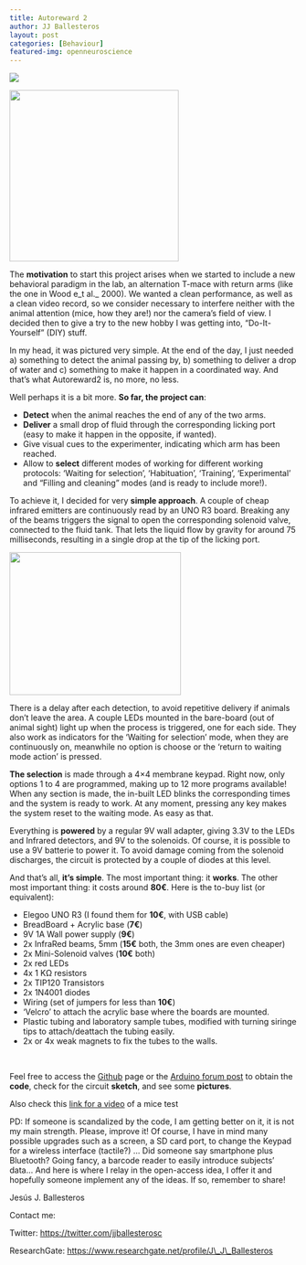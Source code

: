 ```yaml
---
title: Autoreward 2
author: JJ Ballesteros
layout: post
categories: [Behaviour]
featured-img: openneuroscience
---
```




![](https://photos.google.com/share/AF1QipMxpXqxGWiVl98sFRuE5d2wyF7pcO_i23qoHJxjQryp-zRBaBtiwzllZpUM55V4wg/photo/AF1QipNxO-Oprgxr0ZqXD5d_xa9bAcE9DPH41ruR1mbG?key=aU5WVnBFN19RbDc0WUw3T2Z3UVVNZTlybTBsMDdB)

[<img class="aligncenter size-medium wp-image-1393" src="https://i0.wp.com/openeuroscience.com/wp-content/uploads/2017/08/IMG_26072017_122944_HDR.jpg?resize=296%2C300" alt="" width="296" height="300" srcset="https://i0.wp.com/openeuroscience.com/wp-content/uploads/2017/08/IMG_26072017_122944_HDR.jpg?resize=296%2C300 296w, https://i0.wp.com/openeuroscience.com/wp-content/uploads/2017/08/IMG_26072017_122944_HDR.jpg?w=593 593w" sizes="(max-width: 296px) 100vw, 296px" data-recalc-dims="1" />](https://photos.google.com/share/AF1QipMxpXqxGWiVl98sFRuE5d2wyF7pcO_i23qoHJxjQryp-zRBaBtiwzllZpUM55V4wg/photo/AF1QipNxO-Oprgxr0ZqXD5d_xa9bAcE9DPH41ruR1mbG?key=aU5WVnBFN19RbDc0WUw3T2Z3UVVNZTlybTBsMDdB)

The **motivation** to start this project arises when we started to include a new behavioral paradigm in the lab, an alternation T-mace with return arms (like the one in Wood e_t al._ 2000). We wanted a clean performance, as well as a clean video record, so we consider necessary to interfere neither with the animal attention (mice, how they are!) nor the camera’s field of view. I decided then to give a try to the new hobby I was getting into, “Do-It-Yourself” (DIY) stuff.

In my head, it was pictured very simple. At the end of the day, I just needed a) something to detect the animal passing by, b) something to deliver a drop of water and c) something to make it happen in a coordinated way. And that’s what Autoreward2 is, no more, no less.

Well perhaps it is a bit more. **So far, the project can**:

  * **Detect** when the animal reaches the end of any of the two arms.
  * **Deliver** a small drop of fluid through the corresponding licking port (easy to make it happen in the opposite, if wanted).
  * Give visual cues to the experimenter, indicating which arm has been reached.
  * Allow to **select** different modes of working for different working protocols: ‘Waiting for selection’, ‘Habituation’, ‘Training’, ‘Experimental’ and “Filling and cleaning” modes (and is ready to include more!).

To achieve it, I decided for very **simple approach**. A couple of cheap infrared emitters are continuously read by an UNO R3 board. Breaking any of the beams triggers the signal to open the corresponding solenoid valve, connected to the fluid tank. That lets the liquid flow by gravity for around 75 milliseconds, resulting in a single drop at the tip of the licking port.

<img class="aligncenter size-medium wp-image-1395" src="https://i0.wp.com/openeuroscience.com/wp-content/uploads/2017/08/IMG_26072017_123026_HDR.jpg?resize=300%2C250" alt="" width="300" height="250" srcset="https://i0.wp.com/openeuroscience.com/wp-content/uploads/2017/08/IMG_26072017_123026_HDR.jpg?resize=300%2C250 300w, https://i0.wp.com/openeuroscience.com/wp-content/uploads/2017/08/IMG_26072017_123026_HDR.jpg?w=720 720w" sizes="(max-width: 300px) 100vw, 300px" data-recalc-dims="1" />

There is a delay after each detection, to avoid repetitive delivery if animals don’t leave the area. A couple LEDs mounted in the bare-board (out of animal sight) light up when the process is triggered, one for each side. They also work as indicators for the ‘Waiting for selection’ mode, when they are continuously on, meanwhile no option is choose or the ‘return to waiting mode action’ is pressed.

**The selection** is made through a 4&#215;4 membrane keypad. Right now, only options 1 to 4 are programmed, making up to 12 more programs available! When any section is made, the in-built LED blinks the corresponding times and the system is ready to work. At any moment, pressing any key makes the system reset to the waiting mode. As easy as that.

Everything is **powered** by a regular 9V wall adapter, giving 3.3V to the LEDs and Infrared detectors, and 9V to the solenoids. Of course, it is possible to use a 9V batterie to power it. To avoid damage coming from the solenoid discharges, the circuit is protected by a couple of diodes at this level.

And that’s all, **it’s simple**. The most important thing: it **works**. The other most important thing: it costs around **80€**. Here is the to-buy list (or equivalent):

  * Elegoo UNO R3 (I found them for **10€**, with USB cable)
  * BreadBoard + Acrylic base (**7€**)
  * 9V 1A Wall power supply (**9€**)
  * 2x InfraRed beams, 5mm (**15€** both, the 3mm ones are even cheaper)
  * 2x Mini-Solenoid valves (**10€** both)
  * 2x red LEDs
  * 4x 1 KΩ resistors
  * 2x TIP120 Transistors
  * 2x 1N4001 diodes
  * Wiring (set of jumpers for less than **10€**)
  * ‘Velcro’ to attach the acrylic base where the boards are mounted.
  * Plastic tubing and laboratory sample tubes, modified with turning siringe tips to attach/deattach the tubing easily.
  * 2x or 4x weak magnets to fix the tubes to the walls.

&nbsp;

Feel free to access the [Github](https://github.com/jjballesteros/Arduino-AutoReward) page or the [Arduino forum post](http://forum.arduino.cc/index.php?topic=476643.0) to obtain the **code**, check for the circuit **sketch**, and see some **pictures**.

Also check this [link for a video](https://photos.app.goo.gl/inLCLgfL1IqyNhQP2) of a mice test

PD: If someone is scandalized by the code, I am getting better on it, it is not my main strength. Please, improve it! Of course, I have in mind many possible upgrades such as a screen, a SD card port, to change the Keypad for a wireless interface (tactile?) … Did someone say smartphone plus Bluetooth? Going fancy, a barcode reader to easily introduce subjects’ data… And here is where I relay in the open-access idea, I offer it and hopefully someone implement any of the ideas. If so, remember to share!

Jesús J. Ballesteros

Contact me:

Twitter: https://twitter.com/jjballesterosc

ResearchGate: https://www.researchgate.net/profile/J\_J\_Ballesteros
